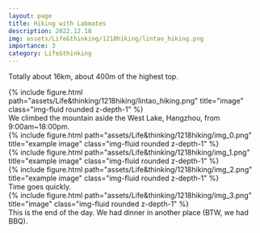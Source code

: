 ```yaml
---
layout: page
title: Hiking with Labmates
description: 2022.12.18
img: assets/Life&thinking/1218hiking/lintao_hiking.png
importance: 3
category: Life&thinking
---
```


Totally about 16km, about 400m of the highest top.


<div class="row">
    <div class="col-sm mt-3 mt-md-0">
        {% include figure.html path="assets/Life&thinking/1218hiking/lintao_hiking.png" title="image" class="img-fluid rounded z-depth-1" %}
    </div>
</div>
<div class="caption">
    We climbed the mountain aside the West Lake, Hangzhou, from 9:00am~18:00pm.
</div>


<div class="row">
    <div class="col-sm mt-3 mt-md-0">
        {% include figure.html path="assets/Life&thinking/1218hiking/img_0.png" title="example image" class="img-fluid rounded z-depth-1" %}
    </div>
    <div class="col-sm mt-3 mt-md-0">
        {% include figure.html path="assets/Life&thinking/1218hiking/img_1.png" title="example image" class="img-fluid rounded z-depth-1" %}
    </div>
    <div class="col-sm mt-3 mt-md-0">
        {% include figure.html path="assets/Life&thinking/1218hiking/img_2.png" title="example image" class="img-fluid rounded z-depth-1" %}
    </div>
</div>
<div class="caption">
    Time goes quickly.
</div>


<div class="row">
    <div class="col-sm mt-3 mt-md-0">
        {% include figure.html path="assets/Life&thinking/1218hiking/img_3.png" title="image" class="img-fluid rounded z-depth-1" %}
    </div>
</div>
<div class="caption">
    This is the end of the day. We had dinner in another place (BTW, we had BBQ).
</div>